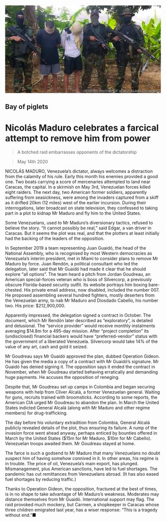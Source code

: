 ![](./images/20200516_AMP501.jpg)

## Bay of piglets

# Nicolás Maduro celebrates a farcical attempt to remove him from power

> A botched raid embarrasses opponents of the dictatorship

> May 14th 2020

NICOLÁS MADURO, Venezuela’s dictator, always welcomes a distraction from the calamity of his rule. Early this month his enemies provided a good one. Two boats carrying a score of mercenaries attempted to land near Caracas, the capital. In a skirmish on May 3rd, Venezuelan forces killed eight raiders. The next day, two American former soldiers, apparently suffering from seasickness, were among the invaders captured from a skiff as it drifted 20km (12 miles) west of the earlier incursion. During their interrogations, later broadcast on state television, they confessed to taking part in a plot to kidnap Mr Maduro and fly him to the United States.

Some Venezuelans, used to Mr Maduro’s diversionary tactics, refused to believe the story. “It cannot possibly be real,” said Edgar, a van driver in Caracas. But it seems the plot was real, and that the plotters at least initially had the backing of the leaders of the opposition.

In September 2019 a team representing Juan Guaidó, the head of the National Assembly, who is recognised by most Western democracies as Venezuela’s interim president, met in Miami to consider plans to remove Mr Maduro by force. Juan Rendón, a political consultant who led the delegation, later said that Mr Guaidó had made it clear that he should explore “all options”. The team heard a pitch from Jordan Goudreau, an American special-forces veteran who is boss of Silvercorp, a previously obscure Florida-based security outfit. Its website portrays him boxing bare-chested. His private email address, now disabled, included the number 007. He proposed assembling several hundred fighters, mostly deserters from the Venezuelan army, to nab Mr Maduro and Diosdado Cabello, his number two. His price: $212,900,000.

Apparently impressed, the delegation signed a contract in October. The document, which Mr Rendón later described as “exploratory”, is detailed and delusional. The “service provider” would receive monthly instalments averaging $14.8m for a 495-day mission. After “project completion” its (undisclosed) financial backers would have “preferred-vendor” status with the government of a liberated Venezuela. Silvercorp would take 14% of the value of any art, cash and gold it seized.

Mr Goudreau says Mr Guaidó approved the plan, dubbed Operation Gideon. He has given the media a copy of a contract with Mr Guaidó’s signature. Mr Guaidó has denied signing it. The opposition says it ended the contract in November, when Mr Goudreau started behaving erratically and demanding huge payments. He accuses the opposition of reneging.

Despite that, Mr Goudreau set up camps in Colombia and began securing weapons with help from Clíver Alcalá, a former Venezuelan general. Waiting for guns, recruits trained with broomsticks. According to some reports, the American CIA urged Mr Goudreau to abandon the plan. In March the United States indicted General Alcalá (along with Mr Maduro and other regime members) for drug-trafficking.

The day before his voluntary extradition from Colombia, General Alcalá publicly revealed details of the plot, thus ensuring its failure. A rump of the invasion force went ahead anyway, perhaps enticed by bounties offered in March by the United States ($15m for Mr Maduro, $10m for Mr Cabello). Venezuelan troops awaited them. Mr Goudreau stayed at home.

The farce is such a godsend to Mr Maduro that many Venezuelans no doubt suspect him of having somehow connived in it. In other areas, his regime is in trouble. The price of oil, Venezuela’s main export, has plunged. Mismanagement, plus American sanctions, have led to fuel shortages. The pandemic has cut remittances from Venezuelans abroad. (It has also eased fuel shortages by reducing traffic.)

Thanks to Operation Gideon, the opposition, fractured at the best of times, is in no shape to take advantage of Mr Maduro’s weakness. Moderates may distance themselves from Mr Guaidó. International support may flag. The raid provoked much mockery, but Carmen, a shopkeeper in Caracas whose three children emigrated last year, has a wiser response: “This is a tragedy without end.”■